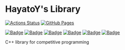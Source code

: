 # HayatoY's Library

[![Actions Status](https://github.com/HayatoYagi/library/workflows/verify/badge.svg)](https://github.com/HayatoYagi/library/actions)
[![GitHub Pages](https://img.shields.io/static/v1?label=GitHub+Pages&message=+&color=brightgreen&logo=github)](https://HayatoYagi.github.io/library/) 

[![Badge](https://cp-logo.vercel.app/atcoder/HayatoY?logo=true)](https://atcoder.jp/users/HayatoY)
[![Badge](https://cp-logo.vercel.app/codeforces/HayatoY?logo=true)](http://codeforces.com/profile/HayatoY)
[![Badge](https://cp-logo.vercel.app/topcoder/HayatoY1013?logo=true)](https://www.topcoder.com/members/HayatoY1013/details/?track=DATA_SCIENCE&subTrack=SRM)
[![Badge](https://cp-logo.vercel.app/yukicoder/HayatoY?logo=true)](https://yukicoder.me/users/4386)
[![Badge](https://cp-logo.vercel.app/leetcode/hayatoy1013?logo=true)](https://leetcode.com/hayatoy1013/)
[![Badge](https://cp-logo.vercel.app/codechef/hayato_y?logo=true)](https://www.codechef.com/users/hayato_y)

C++ library for competitive programming
